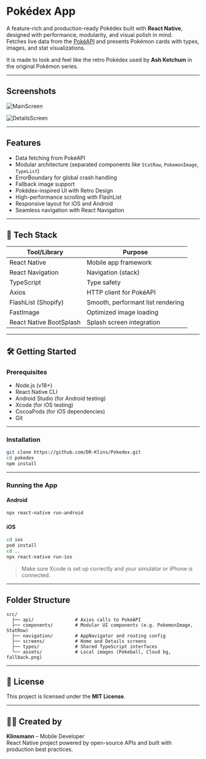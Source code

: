 # Pokédex App

A feature-rich and production-ready Pokédex built with **React Native**, designed with performance, modularity, and visual polish in mind.  
Fetches live data from the [PokéAPI](https://pokeapi.co/) and presents Pokémon cards with types, images, and stat visualizations.

It is made to look and feel like the retro Pokédex used by **Ash Ketchum** in the original Pokémon series.

---

## Screenshots


![MainScreen](https://github.com/user-attachments/assets/78389b74-3183-426b-b0fe-45fb8399dc95)

![DetailsScreen](https://github.com/user-attachments/assets/0b4c6794-74d4-4b49-a9fb-d2afd421f61e)

---


##  Features

-  Data fetching from PokéAPI
-  Modular architecture (separated components like `StatRow`, `PokemonImage`, `TypeList`)
-  ErrorBoundary for global crash handling
-  Fallback image support
-  Pokédex-inspired UI with Retro Design
-  High-performance scrolling with FlashList
-  Responsive layout for iOS and Android
-  Seamless navigation with React Navigation

---

## 🔧 Tech Stack

| Tool/Library            | Purpose                                  |
|------------------------|------------------------------------------|
| React Native            | Mobile app framework                     |
| React Navigation        | Navigation (stack)                       |
| TypeScript              | Type safety                              |
| Axios                   | HTTP client for PokéAPI                  |
| FlashList (Shopify)     | Smooth, performant list rendering        |
| FastImage               | Optimized image loading                  |
| React Native BootSplash | Splash screen integration                |

---

## 🛠️ Getting Started

### Prerequisites

- Node.js (v18+)
- React Native CLI
- Android Studio (for Android testing)
- Xcode (for iOS testing)
- CocoaPods (for iOS dependencies)
- Git

---

### Installation

```bash
git clone https://github.com/DR-Klins/Pokedex.git
cd pokedex
npm install
```

---

### Running the App

####  Android

```bash
npx react-native run-android
```

#### iOS

```bash
cd ios
pod install
cd ..
npx react-native run-ios
```

> Make sure Xcode is set up correctly and your simulator or iPhone is connected.

---


## Folder Structure

```
src/
  ├── api/               # Axios calls to PokéAPI
  ├── components/        # Modular UI components (e.g. PokemonImage, StatRow)
  ├── navigation/        # AppNavigator and routing config
  ├── screens/           # Home and Details screens
  ├── types/             # Shared TypeScript interfaces
  └── assets/            # Local images (Pokeball, Cloud bg, fallback.png)
```

---


## 📄 License

This project is licensed under the **MIT License**.

---

## 👩‍💻 Created by

**Klinsmann** – Mobile Developer  
React Native project powered by open-source APIs and built with production best practices.

